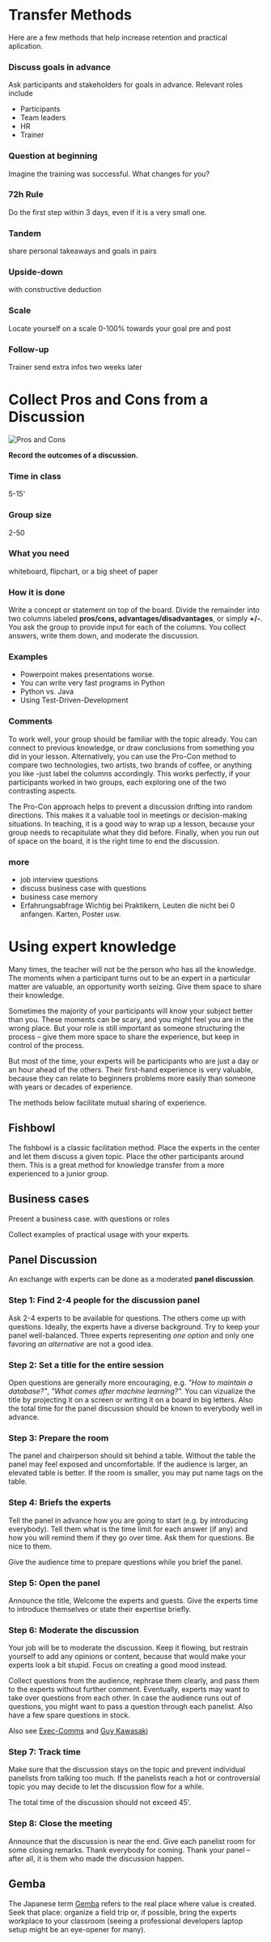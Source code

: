 
# Transfer Methods

Here are a few methods that help increase retention and practical aplication.

### Discuss goals in advance

Ask participants and stakeholders for goals in advance. Relevant roles include

-   Participants
-   Team leaders
-   HR
-   Trainer

### Question at beginning

Imagine the training was successful. What changes for you?

### 72h Rule

Do the first step within 3 days, even if it is a very small one.

### Tandem

share personal takeaways and goals in pairs

### Upside-down

with constructive deduction

### Scale

Locate yourself on a scale 0-100% towards your goal pre and post

### Follow-up

Trainer send extra infos two weeks later


# Collect Pros and Cons from a Discussion

![Pros and Cons](../images/pro_con.png)

**Record the outcomes of a discussion.**

### Time in class
5-15'

### Group size
2-50

### What you need
whiteboard, flipchart, or a big sheet of paper

### How it is done

Write a concept or statement on top of the board. Divide the remainder into two columns labeled **pros/cons, advantages/disadvantages**, or simply **+/-**. You ask the group to provide input for each of the columns. You collect answers, write them down, and moderate the discussion.

### Examples

* Powerpoint makes presentations worse.
* You can write very fast programs in Python
* Python vs. Java
* Using Test-Driven-Development

### Comments

To work well, your group should be familiar with the topic already. You can connect to previous knowledge, or draw conclusions from something you did in your lesson. Alternatively, you can use the Pro-Con method to compare two technologies, two artists, two brands of coffee, or anything you like -just label the columns accordingly. This works perfectly, if your participants worked in two groups, each exploring one of the two contrasting aspects.

The Pro-Con approach helps to prevent a discussion drifting into random directions. This makes it a valuable tool in meetings or decision-making situations. In teaching, it is a good way to wrap up a lesson, because your group needs to recapitulate what they did before. Finally, when you run out of space on the board, it is the right time to end the discussion.

### more

* job interview questions
* discuss business case with questions
* business case memory
* Erfahrungsabfrage	Wichtig bei Praktikern, Leuten die nicht bei 0 anfangen. Karten, Poster usw.



# Using expert knowledge

Many times, the teacher will not be the person who has all the knowledge. The moments when a participant turns out to be an expert in a particular matter are valuable, an opportunity worth seizing. Give them space to share their knowledge.

Sometimes the majority of your participants will know your subject better than you. These moments can be scary, and you might feel you are in the wrong place. But your role is still important as someone structuring the process – give them more space to share the experience, but keep in control of the process.

But most of the time, your experts will be participants who are just a day or an hour ahead of the others. Their first-hand experience is very valuable, because they can relate to beginners problems more easily than someone with years or decades of experience.

The methods below facilitate mutual sharing of experience.


## Fishbowl

The fishbowl is a classic facilitation method. Place the experts in the center and let them discuss a given topic. Place the other participants around them.
This is a great method for knowledge transfer from a more experienced to a  junior group.


## Business cases

Present a business case. with questions or roles

Collect examples of practical usage with your experts.


## Panel Discussion

An exchange with experts can be done as a moderated **panel discussion**.

### Step 1: Find 2-4 people for the discussion panel

Ask 2-4 experts to be available for questions. The others come up with questions. Ideally, the experts have a diverse background. Try to keep your panel well-balanced. Three experts representing *one option* and only one favoring *an alternative* are not a good idea.

### Step 2: Set a title for the entire session

Open questions are generally more encouraging, e.g. *"How to maintain a database?"*, *"What comes after machine learning?".* You can vizualize the title by projecting it on a screen or writing it on a board in big letters. Also the total time for the panel discussion should be known to everybody well in advance.

### Step 3: Prepare the room

The panel and chairperson should sit behind a table. Without the table the panel may feel exposed and uncomfortable. If the audience is larger, an elevated table is better. If the room is smaller, you may put name tags on the table.

### Step 4: Briefs the experts

Tell the panel in advance how you are going to start (e.g. by introducing everybody). Tell them what is the time limit for each answer (if any) and how you will remind them if they go over time. Ask them for questions. Be nice to them.

Give the audience time to prepare questions while you brief the panel. 

### Step 5: Open the panel

Announce the title, Welcome the experts and guests. Give the experts time to introduce themselves or state their expertise briefly.

### Step 6: Moderate the discussion

Your job will be to moderate the discussion. Keep it flowing, but restrain yourself to add any opinions or content, because that would make your experts look a bit stupid. Focus on creating a good mood instead.

Collect questions from the audience, rephrase them clearly, and pass them to 
the experts without further comment. Eventually, experts may want to take over questions from each other. 
In case the audience runs out of questions, you might want to pass a question through each panelist. Also have a few spare questions in stock.

Also see [Exec-Comms](http://www.exec-comms.com/blog/2010/08/02/10-tips-on-moderating-a-panel-discussion/) and [Guy Kawasaki](http://blog.guykawasaki.com/2006/03/how_to_be_a_gre.html#axzz24DP2Qkr5)

### Step 7: Track time

Make sure that the discussion stays on the topic and prevent individual panelists from talking too much. If the panelists reach a hot or controversial topic you may decide to let the discussion flow for a while.

The total time of the discussion should not exceed 45'.

### Step 8: Close the meeting

Announce that the discussion is near the end. Give each panelist room for some closing remarks. Thank everybody for coming. Thank your panel – after all, it is them who made the discussion happen.


## Gemba

The Japanese term [Gemba](https://en.wikipedia.org/wiki/Gemba) refers to the real place where value is created. Seek that place: organize a field trip or, if possible, bring the experts workplace to your classroom (seeing a professional developers laptop setup might be an eye-opener for many).
